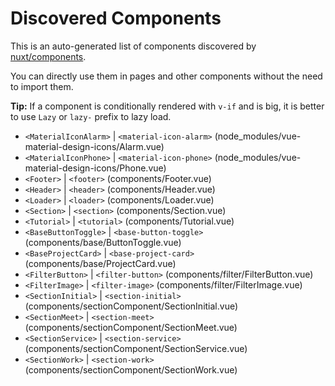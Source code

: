 # Discovered Components

This is an auto-generated list of components discovered by [nuxt/components](https://github.com/nuxt/components).

You can directly use them in pages and other components without the need to import them.

**Tip:** If a component is conditionally rendered with `v-if` and is big, it is better to use `Lazy` or `lazy-` prefix to lazy load.

- `<MaterialIconAlarm>` | `<material-icon-alarm>` (node_modules/vue-material-design-icons/Alarm.vue)
- `<MaterialIconPhone>` | `<material-icon-phone>` (node_modules/vue-material-design-icons/Phone.vue)
- `<Footer>` | `<footer>` (components/Footer.vue)
- `<Header>` | `<header>` (components/Header.vue)
- `<Loader>` | `<loader>` (components/Loader.vue)
- `<Section>` | `<section>` (components/Section.vue)
- `<Tutorial>` | `<tutorial>` (components/Tutorial.vue)
- `<BaseButtonToggle>` | `<base-button-toggle>` (components/base/ButtonToggle.vue)
- `<BaseProjectCard>` | `<base-project-card>` (components/base/ProjectCard.vue)
- `<FilterButton>` | `<filter-button>` (components/filter/FilterButton.vue)
- `<FilterImage>` | `<filter-image>` (components/filter/FilterImage.vue)
- `<SectionInitial>` | `<section-initial>` (components/sectionComponent/SectionInitial.vue)
- `<SectionMeet>` | `<section-meet>` (components/sectionComponent/SectionMeet.vue)
- `<SectionService>` | `<section-service>` (components/sectionComponent/SectionService.vue)
- `<SectionWork>` | `<section-work>` (components/sectionComponent/SectionWork.vue)
